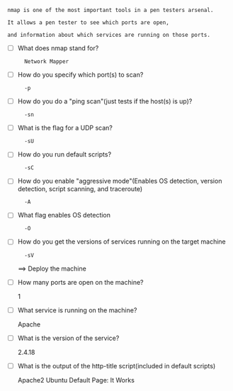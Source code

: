 
	nmap is one of the most important tools in a pen testers arsenal.

	It allows a pen tester to see which ports are open,

	and information about which services are running on those ports. 


- [ ] What does nmap stand for?

		Network Mapper

- [ ] How do you specify which port(s) to scan?

		-p

- [ ] How do you do a "ping scan"(just tests if the host(s) is up)?

		-sn

- [ ] What is the flag for a UDP scan?
 
		-sU

- [ ] How do you run default scripts?

		-sC

- [ ] How do you enable "aggressive mode"(Enables OS detection, version detection, script scanning, and traceroute)

		-A

- [ ] What flag enables OS detection

		-O

- [ ] How do you get the versions of services running on the target machine    

		-sV

 
	==> Deploy the machine

- [ ] How many ports are open on the machine?    

	1

- [ ] What service is running on the machine?           

	Apache

- [ ] What is the version of the service?

	2.4.18

- [ ] What is the output of the http-title script(included in default scripts)

	Apache2 Ubuntu Default Page: It Works